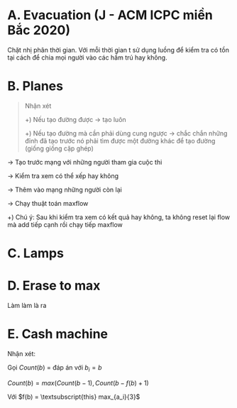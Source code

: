 
# A. Evacuation (J - ACM ICPC miền Bắc 2020)
Chặt nhị phân thời gian. Với mỗi thời gian t sử dụng luồng để kiểm tra có tồn tại cách để chia mọi người vào các hầm trú hay không.

# B. Planes
> Nhận xét
>
>+) Nếu tạo đường được -> tạo luôn
>
>+) Nếu tạo đường mà cần phải dùng cung ngược -> chắc chắn những đỉnh đã tạo trước nó phải tìm được một đường khác để tạo đường (giống giống cặp ghép)

-> Tạo trước mạng với những người tham gia cuộc thi

-> Kiểm tra xem có thể xếp hay không

-> Thêm vào mạng những người còn lại

-> Chạy thuật toán maxflow

+) Chú ý: Sau khi kiểm tra xem có kết quả hay không, ta không reset lại flow mà add tiếp cạnh rồi chạy tiếp maxflow

# C. Lamps

# D. Erase to max
Làm làm là ra

# E. Cash machine
Nhận xét:

Gọi $Count(b)$ = đáp án với $b_i = b$

$Count(b) = max(Count(b - 1), Count(b - f(b) + 1)$

Với $f(b) = \textsubscript{this}  max_{a_i}{3}$
<!--stackedit_data:
eyJoaXN0b3J5IjpbNjA5MTcyMTU3LDE0NTMzMDU5MTAsMjk4Mz
YwNTk3LC0zOTM5NTgxMjgsLTk2NDgwMjEzNSw5MzU0Njc5OTks
MTI2MjE2ODA4NiwtNTkxNzQ1ODA4LDEwODUyNDkzNjYsLTk0NT
k3NTExOSwxNTk2ODc2OTQ3LDkwOTI5MTQxNywyOTY2OTg5MjVd
fQ==
-->
